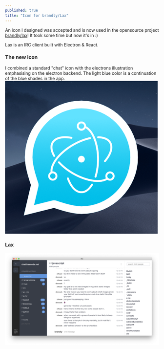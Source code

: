 ```yaml
---
published: true
title: "Icon for brandly/Lax"
---
```

An icon I designed was accepted and is now used in the opensource project [brandly/lax](https://github.com/brandly/Lax)!
It took some time but now it's in :) 

Lax is an IRC client built with Electron & React.


### The new icon 
I combined a standard "chat" icon with the electrons illustration emphasising on the electron backend. The light blue color is a continuation of the blue shades in the app. 
![Icon](/assets/img/51934175-adc32b80-240b-11e9-9d12-22fca5152e0f.png)

### Lax
![Lax screenshot](/assets/img/63960091-a9232c00-ca5b-11e9-851b-9a3a12c15760.png)
